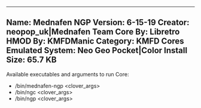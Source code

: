 -----------------------
Name: Mednafen NGP
Version: 6-15-19
Creator: neopop_uk|Mednafen Team
Core By: Libretro
HMOD By: KMFDManic
Category: KMFD Cores
Emulated System: Neo Geo Pocket|Color
Install Size: 65.7 KB
-----------------------
Available executables and arguments to run Core:
- /bin/mednafen-ngp <rom> <clover_args>
- /bin/ngc <rom> <clover_args>
- /bin/ngp <rom> <clover_args>
